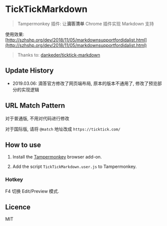 



# TickTickMarkdown


>Tampermonkey 插件: 让**滴答清单** Chrome 插件实现 Markdown 支持 

使用效果: [http://szhshp.org/dev/2018/11/05/markdownsupportfordidalist.html](http://szhshp.org/dev/2018/11/05/markdownsupportfordidalist.html)

>Thanks to: [dankeder/ticktick-markdown](https://github.com/dankeder/ticktick-markdown/blob/master/TickTickMarkdown.user.js)


## Update History

- 2019.03.06: 滴答官方修改了网页端布局, 原本的版本不通用了, 修改了预览部分的实现逻辑

## URL Match Pattern

对于普通版, 不用对代码进行修改

对于国际版, 请将 `@match` 地址改成 `https://ticktick.com/`

## How to use

1. Install the [Tampermonkey](http://tampermonkey.net/) browser add-on.

2. Add the script `TickTickMarkdown.user.js` to Tampermonkey.

### Hotkey

F4 切换 Edit/Preview 模式.

## Licence

MIT
